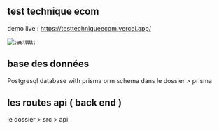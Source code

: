 

## test technique ecom

demo live : https://testtechniqueecom.vercel.app/

![testttttt](https://github.com/user-attachments/assets/83ec6d60-e230-4230-88b1-211f0b925942)


## base des données

Postgresql database with prisma orm
schema dans le dossier > prisma


## les routes api ( back end )

le dossier > src > api



